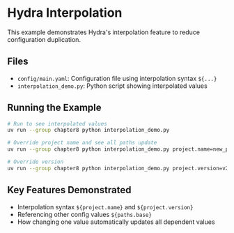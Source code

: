 # Hydra Interpolation

This example demonstrates Hydra's interpolation feature to reduce configuration duplication.

## Files
- `config/main.yaml`: Configuration file using interpolation syntax `${...}`
- `interpolation_demo.py`: Python script showing interpolated values

## Running the Example

```bash
# Run to see interpolated values
uv run --group chapter8 python interpolation_demo.py

# Override project name and see all paths update
uv run --group chapter8 python interpolation_demo.py project.name=new_project

# Override version
uv run --group chapter8 python interpolation_demo.py project.version=v2
```

## Key Features Demonstrated
- Interpolation syntax `${project.name}` and `${project.version}`
- Referencing other config values `${paths.base}`
- How changing one value automatically updates all dependent values